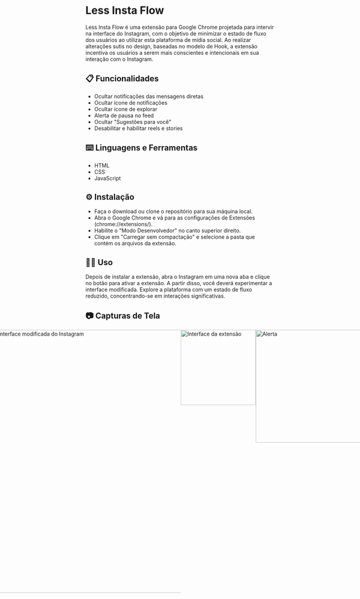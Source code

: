 # Less Insta Flow

Less Insta Flow é uma extensão para Google Chrome projetada para intervir na interface do Instagram, com o objetivo de minimizar o estado de fluxo dos usuários ao utilizar esta plataforma de mídia social. Ao realizar alterações sutis no design, baseadas no modelo de Hook, a extensão incentiva os usuários a serem mais conscientes e intencionais em sua interação com o Instagram.

## 📋 Funcionalidades
- Ocultar notificações das mensagens diretas
- Ocultar ícone de notificações
- Ocultar ícone de explorar
- Alerta de pausa no feed
- Ocultar "Sugestões para você"
- Desabilitar e habilitar reels e stories

## ⌨️ Linguagens e Ferramentas
- HTML
- CSS
- JavaScript

## ⚙️ Instalação
- Faça o download ou clone o repositório para sua máquina local.
- Abra o Google Chrome e vá para as configurações de Extensões (chrome://extensions/).
- Habilite o "Modo Desenvolvedor" no canto superior direito.
- Clique em "Carregar sem compactação" e selecione a pasta que contém os arquivos da extensão.

## 👩‍💻 Uso
Depois de instalar a extensão, abra o Instagram em uma nova aba e clique no botão para ativar a extensão. A partir disso, você deverá experimentar a interface modificada. Explore a plataforma com um estado de fluxo reduzido, concentrando-se em interações significativas.

## 📷 Capturas de Tela
<div style="display: flex; justify-content: center;">
  <img src="https://github.com/alicecabral/less-insta-flow/assets/64849779/3def9cf9-d8c8-44b9-b1e7-124e761a14b8" alt="Interface modificada do Instagram" min-width="400px" max-width="700px" width="700px"><br>
  <img src="https://github.com/alicecabral/less-insta-flow/assets/64849779/890e7ecf-dbf4-464e-86ef-c0cc9e097955" alt="Interface da extensão" min-width="200px" max-width="200px" width="200px"><br>
  <img src="https://github.com/alicecabral/less-insta-flow/assets/64849779/99457efd-ef29-4ac2-8b25-3dad03ecbed7" alt="Alerta" min-width="300px" max-width="300px" width="300px">
</div>


